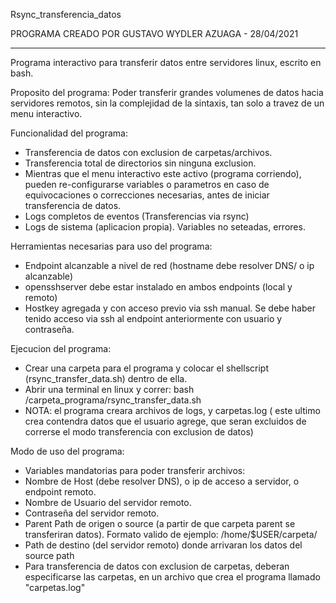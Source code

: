 Rsync_transferencia_datos

PROGRAMA CREADO POR GUSTAVO WYDLER AZUAGA - 28/04/2021

---------------------------------------------------------------------------------------------------------------------------------------

Programa interactivo para transferir datos entre servidores linux, escrito en bash.

Proposito del programa: Poder transferir grandes volumenes de datos hacia servidores remotos, sin la complejidad de la sintaxis, tan solo a travez de un menu interactivo.

Funcionalidad del programa:

- Transferencia de datos con exclusion de carpetas/archivos.
- Transferencia total de directorios sin ninguna exclusion.
- Mientras que el menu interactivo este activo (programa corriendo), pueden re-configurarse variables o parametros en caso de equivocaciones o correcciones necesarias, antes de iniciar transferencia de datos.
- Logs completos de eventos (Transferencias via rsync)
- Logs de sistema (aplicacion propia). Variables no seteadas, errores. 


Herramientas necesarias para uso del programa:

- Endpoint alcanzable a nivel de red (hostname debe resolver DNS/ o ip alcanzable)
- opensshserver debe estar instalado en ambos endpoints (local y remoto)
- Hostkey agregada y con acceso previo via ssh manual. Se debe haber tenido acceso via ssh al endpoint anteriormente con usuario y contraseña.

Ejecucion del programa:

- Crear una carpeta para el programa y colocar el shellscript (rsync_transfer_data.sh) dentro de ella. 
- Abrir una terminal en linux y correr: bash /carpeta_programa/rsync_transfer_data.sh
- NOTA: el programa creara archivos de logs, y carpetas.log ( este ultimo crea contendra datos que el usuario agrege, que seran excluidos de correrse el modo transferencia con exclusion de datos)

Modo de uso del programa: 

- Variables mandatorias para poder transferir archivos:
- Nombre de Host (debe resolver DNS), o ip de acceso a servidor, o endpoint remoto.
- Nombre de Usuario del servidor remoto.
- Contraseña del servidor remoto.
- Parent Path de origen o source (a partir de que carpeta parent se transferiran datos). Formato valido de ejemplo: /home/$USER/carpeta/
- Path de destino (del servidor remoto) donde arrivaran los datos del source path
- Para transferencia de datos con exclusion de carpetas, deberan especificarse las carpetas, en un archivo que crea el programa llamado "carpetas.log"
